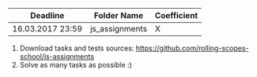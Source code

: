 ﻿Deadline         | Folder Name    | Coefficient
-----------------|----------------|---------------
16.03.2017 23:59 | js_assignments     | X

1. Download tasks and tests sources:  https://github.com/rolling-scopes-school/js-assignments
2. Solve as many tasks as possible :)
